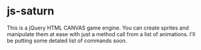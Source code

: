 # js-saturn
This is a jQuery HTML CANVAS game engine. You can create sprites and manipulate them at ease with just a method call from a list of animations. I'll be putting some detaled list of commands soon.
